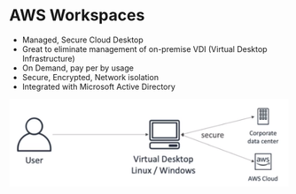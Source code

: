 # AWS Workspaces

- Managed, Secure Cloud Desktop
- Great to eliminate management of on-premise VDI (Virtual Desktop Infrastructure)
- On Demand, pay per by usage
- Secure, Encrypted, Network isolation
- Integrated with Microsoft Active Directory

![Workspaces](./images/workspaces.png)